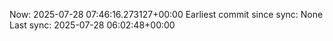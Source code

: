 Now: 2025-07-28 07:46:16.273127+00:00 Earliest commit since sync: None Last sync: 2025-07-28 06:02:48+00:00
